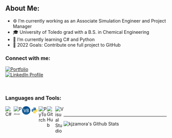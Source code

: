 ## About Me:

- ⚙️ I’m currently working as an Associate Simulation Engineer and Project Manager 
- 🎓 University of Toledo grad with a B.S. in Chemical Engineering
- 🌱 I’m currently learning C# and Python
- 🥅 2022 Goals: Contribute one full project to GitHub

### Connect with me:

[![Portfolio](https://img.shields.io/badge/Portfolio-Hosted%20on%20GitHub-orange)](https://kjzamora.github.io/)
<br/>
[![LinkedIn Profile](https://img.shields.io/badge/LinkedIn-Visit%20Profile-blue)](https://www.linkedin.com/in/kylezamora/)

<br />

### Languages and Tools:

<img align="left" alt="C#" width="26px" src="https://img.icons8.com/color/48/000000/c-plus-plus-logo.png" />
<img align="left" alt="PowerShell" img height="26" width="26" src="https://img.icons8.com/color/48/000000/powershell.png"/>
<img align="left" alt="Visual Basic" width="26px" src="https://raw.githubusercontent.com/github/explore/80688e429a7d4ef2fca1e82350fe8e3517d3494d/topics/visual-basic/visual-basic.png" />
<img align="left" alt="Python" width="26px" src="https://raw.githubusercontent.com/github/explore/80688e429a7d4ef2fca1e82350fe8e3517d3494d/topics/python/python.png" hex:"EE4C2C"/>
<img align="left" alt="PyTorch" width="26px" src="https://user-images.githubusercontent.com/58868153/117904028-9e93df00-b29e-11eb-84ae-f0da29186c79.png" />
<img align="left" alt="GitHub" width="26px" src="https://user-images.githubusercontent.com/58868153/117904521-7f498180-b29f-11eb-8f1c-f3edc0d99a3f.png" />
<img align="left" alt="Visual Studio" width="26px" src="https://img.icons8.com/color/48/000000/visual-studio.png" />


<br />

---

<img align="left" alt="kjzamora's Github Stats" src="https://github-readme-stats-taupe-seven.vercel.app/api?username=kjzamora&show_icons=true&hide_border=true" />

[linkedin]: https://www.linkedin.com/in/kylezamora/![github](https://user-images.githubusercontent.com/58868153/117904499-76f14680-b29f-11eb-9859-1c402423693f.png)
